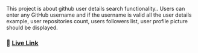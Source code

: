 This project is about github user details search functionality.. Users can enter any GitHub username and if the 
username is valid all the user details example, user repositories count, users followers list, user profile picture should be displayed.


### 🚀 [Live Link](https://github-user-details-project-bt-arup.netlify.app/)
